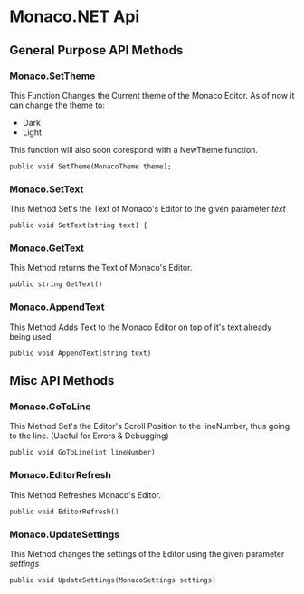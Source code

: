 # Monaco.NET Api

## General Purpose API Methods

### Monaco.SetTheme
This Function Changes the Current theme of the Monaco Editor.
As of now it can change the theme to:
- Dark
- Light

This function will also soon corespond with a NewTheme function.
```CSharp
public void SetTheme(MonacoTheme theme);
```

### Monaco.SetText
This Method Set's the Text of Monaco's Editor to the given parameter *text*
```CSharp
public void SetText(string text) {
```

### Monaco.GetText
This Method returns the Text of Monaco's Editor.
```CSharp
public string GetText()
```

### Monaco.AppendText
This Method Adds Text to the Monaco Editor on top of it's text already being used.
```CSharp
public void AppendText(string text)
```

## Misc API Methods

### Monaco.GoToLine
This Method Set's the Editor's Scroll Position to the lineNumber, thus going to the line.
(Useful for Errors & Debugging)
```CSharp
public void GoToLine(int lineNumber)
```

### Monaco.EditorRefresh
This Method Refreshes Monaco's Editor.
```CSharp
public void EditorRefresh()
```

### Monaco.UpdateSettings
This Method changes the settings of the Editor using the given parameter *settings*
```CSharp
public void UpdateSettings(MonacoSettings settings)
```

